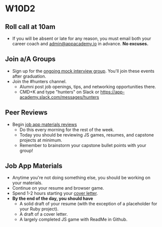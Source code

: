 # W10D2

## Roll call at 10am
* If you will be absent or late for any reason, you must email both your career coach and admin@appacademy.io in advance. **No excuses.**  

## Join a/A Groups
* Sign up for the [ongoing mock interview group][pairboarding].  You'll join these events after graduation.
* Join the #hunters channel. 
  * Alumni post job openings, tips, and networking opportunities there.
  * CMD+K and type "hunters" on Slack or https://app-academy.slack.com/messages/hunters

## Peer Reviews
* Begin [job app materials reviews][job-app-materials-reviews]
  * Do this every morning for the rest of the week. 
  * Today you should be reviewing JS games, resumes, and capstone projects at minimum. 
  * Remember to brainstorm your capstone bullet points with your group!  

## Job App Materials
* Anytime you're not doing something else, you should be working on your materials.  
* Continue on your resume and browser game. 
* Spend 1-2 hours starting your [cover letter][cover-letter].  
* **By the end of the day, you should have**
  * A solid draft of your resume (with the exception of a placeholder for your Ruby project).
  * A draft of a cover letter.
  * A largely completed JS game with ReadMe in Github.

[pairboarding]: https://github.com/appacademy/job-search-curriculum/blob/master/ongoing-education/pairboarding-group.md

[pair-boarding-curriculum]: ../interview-prep/pairboarding/index.md#index
[job-app-materials-reviews]: ../self-presentation/job_app_materials_reviews.md
[job-app-materials-reviews]: ../self-presentation/job_app_materials_reviews.md
[cover-letter]: ../self-presentation/cover_letter.md
